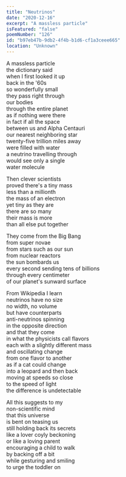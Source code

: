 ```yaml
---
title: "Neutrinos"
date: "2020-12-16"
excerpt: "A massless particle"
isFeatured: "false"
poemNumber: "126"
id: "b97eb47b-9db2-4f4b-b1d6-cf1a3ceee665"
location: "Unknown"
---
```


A massless particle  
the dictionary said  
when I first looked it up  
back in the '60s  
so wonderfully small  
they pass right through  
our bodies  
through the entire planet  
as if nothing were there  
in fact if all the space  
between us and Alpha Centauri  
our nearest neighboring star  
twenty-five trillion miles away  
were filled with water  
a neutrino travelling through  
would see only a single  
water molecule

Then clever scientists  
proved there's a tiny mass  
less than a millionth  
the mass of an electron  
yet tiny as they are  
there are so many  
their mass is more  
than all else put together

They come from the Big Bang  
from super novae  
from stars such as our sun  
from nuclear reactors  
the sun bombards us  
every second sending tens of billions  
through every centimeter  
of our planet's sunward surface

From Wikipedia I learn  
neutrinos have no size  
no width, no volume  
but have counterparts  
anti-neutrinos spinning  
in the opposite direction  
and that they come  
in what the physicists call flavors  
each with a slightly different mass  
and oscillating change  
from one flavor to another  
as if a cat could change  
into a leopard and then back  
moving at speeds so close  
to the speed of light  
the difference is undetectable

All this suggests to my  
non-scientific mind  
that this universe  
is bent on teasing us  
still holding back its secrets  
like a lover coyly beckoning  
or like a loving parent  
encouraging a child to walk  
by backing off a bit  
while gesturing and smiling  
to urge the toddler on
